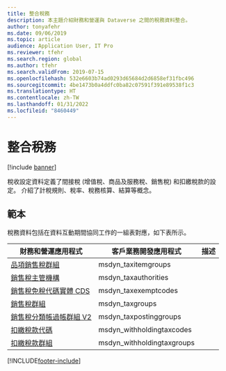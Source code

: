 ```yaml
---
title: 整合稅務
description: 本主題介紹財務和營運與 Dataverse 之間的稅務資料整合。
author: tonyafehr
ms.date: 09/06/2019
ms.topic: article
audience: Application User, IT Pro
ms.reviewer: tfehr
ms.search.region: global
ms.author: tfehr
ms.search.validFrom: 2019-07-15
ms.openlocfilehash: 532e6603b74ad0293d65684d2d6858ef31fbc496
ms.sourcegitcommit: 4be1473b0a4ddfc0ba82c07591f391e89538f1c3
ms.translationtype: HT
ms.contentlocale: zh-TW
ms.lasthandoff: 01/31/2022
ms.locfileid: "8460449"
---
```

# <a name="integrated-tax"></a>整合稅務

[!include [banner](../../includes/banner.md)]



稅收設定資料定義了間接稅 (增值稅、商品及服務稅、銷售稅) 和扣繳稅款的設定。 介紹了計稅規則、稅率、稅務核算、結算等概念。

## <a name="templates"></a>範本

稅務資料包括在資料互動期間協同工作的一組表對應，如下表所示。

| 財務和營運應用程式 | 客戶業務開發應用程式 | 描述 |
|-----------------------------|-----------------------------------|-------------|
[品項銷售稅群組](mapping-reference.md#196) | msdyn_taxitemgroups | |
[銷售稅主管機構](mapping-reference.md#193) | msdyn_taxauthorities | |
[銷售稅免稅代碼實體 CDS](mapping-reference.md#194) | msdyn_taxexemptcodes | |
[銷售稅群組](mapping-reference.md#195) | msdyn_taxgroups | |
[銷售稅分類帳過帳群組 V2](mapping-reference.md#197) | msdyn_taxpostinggroups | |
[扣繳稅款代碼](mapping-reference.md#210) | msdyn_withholdingtaxcodes | |
[扣繳稅款群組](mapping-reference.md#211) | msdyn_withholdingtaxgroups | |

[!INCLUDE[footer-include](../../../../includes/footer-banner.md)]
